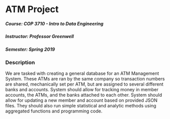 # **ATM Project**
##### Course: COP 3710 - Intro to Data Engineering
##### Instructor: Professor Greenwell
##### Semester: Spring 2019
### **Description** 
We are tasked with creating a general database for an ATM Management System. These ATMs are ran
by the same company so transaction numbers are shared, mechanically set per ATM, but are assigned
to several different banks and accounts. System should allow for tracking money in member accounts,
the ATMs, and the banks attached to each other. System should allow for updating a new member and
account based on provided JSON files. They should also run simple statistical and analytic methods using
aggregated functions and programming code.
